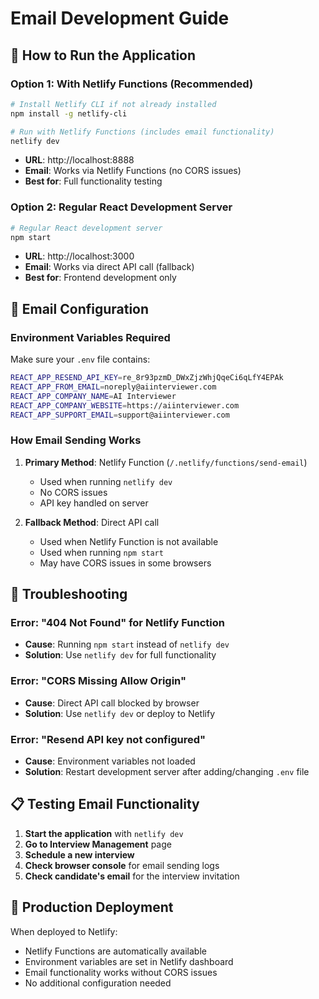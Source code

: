# Email Development Guide

## 🚀 How to Run the Application

### Option 1: With Netlify Functions (Recommended)
```bash
# Install Netlify CLI if not already installed
npm install -g netlify-cli

# Run with Netlify Functions (includes email functionality)
netlify dev
```
- **URL**: http://localhost:8888
- **Email**: Works via Netlify Functions (no CORS issues)
- **Best for**: Full functionality testing

### Option 2: Regular React Development Server
```bash
# Regular React development server
npm start
```
- **URL**: http://localhost:3000
- **Email**: Works via direct API call (fallback)
- **Best for**: Frontend development only

## 🔧 Email Configuration

### Environment Variables Required
Make sure your `.env` file contains:
```bash
REACT_APP_RESEND_API_KEY=re_8r93pzmD_DWxZjzWhjQqeCi6qLfY4EPAk
REACT_APP_FROM_EMAIL=noreply@aiinterviewer.com
REACT_APP_COMPANY_NAME=AI Interviewer
REACT_APP_COMPANY_WEBSITE=https://aiinterviewer.com
REACT_APP_SUPPORT_EMAIL=support@aiinterviewer.com
```

### How Email Sending Works

1. **Primary Method**: Netlify Function (`/.netlify/functions/send-email`)
   - Used when running `netlify dev`
   - No CORS issues
   - API key handled on server

2. **Fallback Method**: Direct API call
   - Used when Netlify Function is not available
   - Used when running `npm start`
   - May have CORS issues in some browsers

## 🐛 Troubleshooting

### Error: "404 Not Found" for Netlify Function
- **Cause**: Running `npm start` instead of `netlify dev`
- **Solution**: Use `netlify dev` for full functionality

### Error: "CORS Missing Allow Origin"
- **Cause**: Direct API call blocked by browser
- **Solution**: Use `netlify dev` or deploy to Netlify

### Error: "Resend API key not configured"
- **Cause**: Environment variables not loaded
- **Solution**: Restart development server after adding/changing `.env` file

## 📋 Testing Email Functionality

1. **Start the application** with `netlify dev`
2. **Go to Interview Management** page
3. **Schedule a new interview**
4. **Check browser console** for email sending logs
5. **Check candidate's email** for the interview invitation

## 🚀 Production Deployment

When deployed to Netlify:
- Netlify Functions are automatically available
- Environment variables are set in Netlify dashboard
- Email functionality works without CORS issues
- No additional configuration needed
